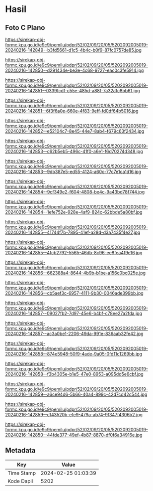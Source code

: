 # Hasil

## Foto C Plano

https://sirekap-obj-formc.kpu.go.id/e9c9/pemilu/pdpr/52/02/09/20/05/5202092005019-20240216-142849--b3fd5661-d1c5-4b4c-b0f9-87fc0757de85.jpg

https://sirekap-obj-formc.kpu.go.id/e9c9/pemilu/pdpr/52/02/09/20/05/5202092005019-20240216-142850--d291434e-be3e-4c68-9727-eac0c3fe5914.jpg

https://sirekap-obj-formc.kpu.go.id/e9c9/pemilu/pdpr/52/02/09/20/05/5202092005019-20240216-142851--0339fcdf-c55e-485d-a88f-7a32a1c8bb61.jpg

https://sirekap-obj-formc.kpu.go.id/e9c9/pemilu/pdpr/52/02/09/20/05/5202092005019-20240216-142851--6f3f6a0e-660e-4f83-9eff-fd0df64b5016.jpg

https://sirekap-obj-formc.kpu.go.id/e9c9/pemilu/pdpr/52/02/09/20/05/5202092005019-20240216-142852--e52104c7-8e45-44e7-8ab4-f679c63f2434.jpg

https://sirekap-obj-formc.kpu.go.id/e9c9/pemilu/pdpr/52/02/09/20/05/5202092005019-20240216-142853--c62b5eb5-496c-41f0-a6e1-f6d70274d348.jpg

https://sirekap-obj-formc.kpu.go.id/e9c9/pemilu/pdpr/52/02/09/20/05/5202092005019-20240216-142853--9db387e5-ed55-4124-a60c-77c7e1ca1d16.jpg

https://sirekap-obj-formc.kpu.go.id/e9c9/pemilu/pdpr/52/02/09/20/05/5202092005019-20240216-142854--9cf349e2-f604-4808-be4c-9a43bd78f744.jpg

https://sirekap-obj-formc.kpu.go.id/e9c9/pemilu/pdpr/52/02/09/20/05/5202092005019-20240216-142854--1efe752e-928e-4af9-824c-62bbde5a80bf.jpg

https://sirekap-obj-formc.kpu.go.id/e9c9/pemilu/pdpr/52/02/09/20/05/5202092005019-20240216-142855--41744f7b-7895-41ef-a28d-d3a7435f4e27.jpg

https://sirekap-obj-formc.kpu.go.id/e9c9/pemilu/pdpr/52/02/09/20/05/5202092005019-20240216-142855--4fcb2792-5565-46db-8c96-ee8fea4f9e16.jpg

https://sirekap-obj-formc.kpu.go.id/e9c9/pemilu/pdpr/52/02/09/20/05/5202092005019-20240216-142856--662388a4-8644-4b9b-b1be-a156c0bc025e.jpg

https://sirekap-obj-formc.kpu.go.id/e9c9/pemilu/pdpr/52/02/09/20/05/5202092005019-20240216-142856--cb5aef3c-6957-4111-9b30-0046ade399bb.jpg

https://sirekap-obj-formc.kpu.go.id/e9c9/pemilu/pdpr/52/02/09/20/05/5202092005019-20240216-142857--09027fb2-7d97-45e6-b4bf-c78ee27a2fda.jpg

https://sirekap-obj-formc.kpu.go.id/e9c9/pemilu/pdpr/52/02/09/20/05/5202092005019-20240216-142857--ac3a0be1-2206-49da-991e-836aab32fe42.jpg

https://sirekap-obj-formc.kpu.go.id/e9c9/pemilu/pdpr/52/02/09/20/05/5202092005019-20240216-142858--874e5948-50f9-4ade-9a05-0fd11c1269bb.jpg

https://sirekap-obj-formc.kpu.go.id/e9c9/pemilu/pdpr/52/02/09/20/05/5202092005019-20240216-142858--f3b4305e-b1e5-47e0-8953-a095dd5e6cbf.jpg

https://sirekap-obj-formc.kpu.go.id/e9c9/pemilu/pdpr/52/02/09/20/05/5202092005019-20240216-142859--a6ce94d6-5b66-40a4-899c-42d7cd42c544.jpg

https://sirekap-obj-formc.kpu.go.id/e9c9/pemilu/pdpr/52/02/09/20/05/5202092005019-20240216-142859--c143520b-efe9-479a-ab74-9f347f4306b2.jpg

https://sirekap-obj-formc.kpu.go.id/e9c9/pemilu/pdpr/52/02/09/20/05/5202092005019-20240216-142850--44fde377-49ef-4b87-8870-df0f6a34916e.jpg


## Metadata

| Key        | Value               |
| ---------- | ------------------- |
| Time Stamp | 2024-02-25 01:03:39 |
| Kode Dapil | 5202                |




